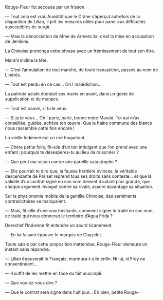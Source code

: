 Rouge-Fleur fut secouée par un frisson.

— Tout cela est vrai. Aussitôt que le Crâne s’aperçut autrefois de la disparition de Lilian, il prit les mesures utiles pour parer aux difficultés susceptibles de surgir.

— Mais la dénonciation de Mme de Armencita, c’est la mise en accusation de Jemkins.

La Chinoise prononça cette phrase avec un frémissement de tout son être.

Marahi inclina la tête.

— C’est l’annulation de tout marché, de toute transaction, passés au nom de Linérès.

— Tout est perdu en ce cas… Oh ! malédiction…

La patriote asiate étendait ses mains en avant, dans un geste de supplication et de menace.

— Tout est sauvé, si tu le veux.

— Si je le veux… Oh ! parle, parle, bonne mère Marahi. Toi qui m’as conseillée, guidée, achève ton œuvre. Que la haine commune des blancs nous rassemble cette fois encore !

La vieille Indienne eut un rire hoquetant.

— Chère petite folle, fit-elle d’un ton indulgent que l’on prend avec une enfant ; pourquoi te désespères-tu au lieu de raisonner ?

— Que peut ma raison contre une pareille catastrophe ?

— Elle pourrait te dire que, la fausse héritière évincée, la véritable descendante de Pariset reprend tous ses droits sans conteste… et que la validité d’un contrat signé en son nom devient d’autant plus grande, que chaque argument invoqué contre sa rivale, assure davantage sa situation.

Sur la physionomie mobile de la gentille Chinoise, des sentiments contradictoires se marquaient.

— Mais, fit-elle d’une voix hésitante, comment signer le traité en son nom, ce traité qui nous donnerait le territoire d’Agua Frida ?

Derechef l’Indienne fit entendre un sourd ricanement.

— En lui faisant épouser le marquis de Chazelet.

Toute saisie par cette proposition inattendue, Rouge-Fleur demeura un instant sans répondre.

— Lilian épouserait le Français, murmura-t-elle enfin. Ni lui, ni Frey ne consentiraient…

— Il suffit de les mettre en face du fait acocmpli.

— Que voulez-vous dire ?

— Que le contrat sera signé dans huit jour… Eh bien, petite Rouge-

